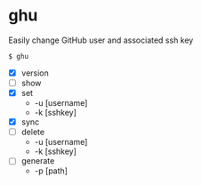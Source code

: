 # ghu

Easily change GitHub user and associated ssh key

 ```shell 
 $ ghu
 ```

- [x] version
- [ ] show
- [x] set
    - -u [username]
    - -k [sshkey]
- [x] sync
- [ ] delete
    - -u [username]
    - -k [sshkey]
- [ ] generate
    - -p [path]